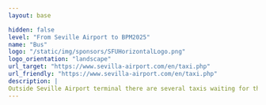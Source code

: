 ```yaml
---
layout: base

hidden: false
level: "From Seville Airport to BPM2025"
name: "Bus"
logo: "/static/img/sponsors/SFUHorizontalLogo.png"
logo_orientation: "landscape"
url_target: "https://www.sevilla-airport.com/en/taxi.php"
url_friendly: "https://www.sevilla-airport.com/en/taxi.php"
description: |
Outside Seville Airport terminal there are several taxis waiting for the passengers. Travel time to the city center of Seville is about 30 minutes and costs around 20-31 euros.
---
```

